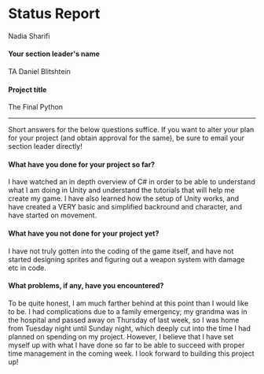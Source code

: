 # Status Report

#### 

Nadia Sharifi

#### Your section leader's name

TA Daniel Blitshtein

#### Project title

The Final Python 

***

Short answers for the below questions suffice. If you want to alter your plan for your project (and obtain approval for the same), be sure to email your section leader directly!

#### What have you done for your project so far?

I have watched an in depth overview of C# in order to be able to understand what I am doing in Unity and understand the tutorials that will help me create my game. I have also learned how the setup of Unity works, and have created a VERY basic and simplified backround and character, and have started on movement.

#### What have you not done for your project yet?

I have not truly gotten into the coding of the game itself, and have not started designing sprites and figuring out a weapon system with damage etc in code. 

#### What problems, if any, have you encountered?

To be quite honest, I am much farther behind at this point than I would like to be. I had complications due to a family emergency; my grandma was in the hospital and passed away on Thursday of last week, so I was home from Tuesday night until Sunday night, which deeply cut into the time I had planned on spending on my project. However, I believe that I have set myself up with what I have done so far to be able to succeed with proper time management in the coming week. I look forward to building this project up! 